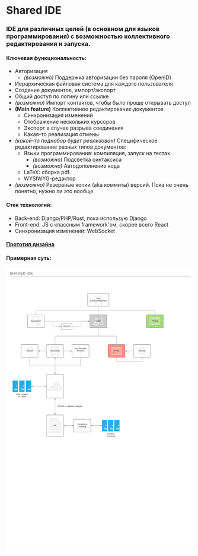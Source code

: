 # Shared IDE

### IDE для различных целей (в основном для языков программирования) с возможностью коллективного редактирования и запуска.


#### Ключевая функциональность:

* Авторизация
    * *(возможно)* Поддержка авторизации без пароля (OpenID)
* Иерархическая файловая система для каждого пользователя 
* Создание документов, импорт/экспорт
* Общий доступ по логину или ссылке
* *(возможно)* Импорт контактов, чтобы было проще открывать доступ
* **(Main feature)** Коллективное редактирование документов
    * Синхронизация изменений
    * Отображение нескольких курсоров
    * Экспорт в случае разрыва соединения
    * Какая-то реализация отмены
* *(какой-то поднабор будет реализован)* Специфическое редактирование разных типов документов:
    * Языки программирования: компиляция, запуск на тестах
        * *(возможно)* Подсветка синтаксиса
        * *(возможно)* Автодополнение кода
    * LaTeX: сборка pdf.
    * WYSIWYG-редактор
* *(возможно)* Резервные копии (aka коммиты) версий. Пока не очень понятно, нужно ли это вообще


#### Стек технологий:

* Back-end: Django/PHP/Rust, пока использую Django
* Front-end: JS с классным framework'ом, скорее всего React
* Синхронизация изменений: WebSocket


#### [Прототип дизайна](design.md)


#### Примерная суть:

![Map](images/map.png)